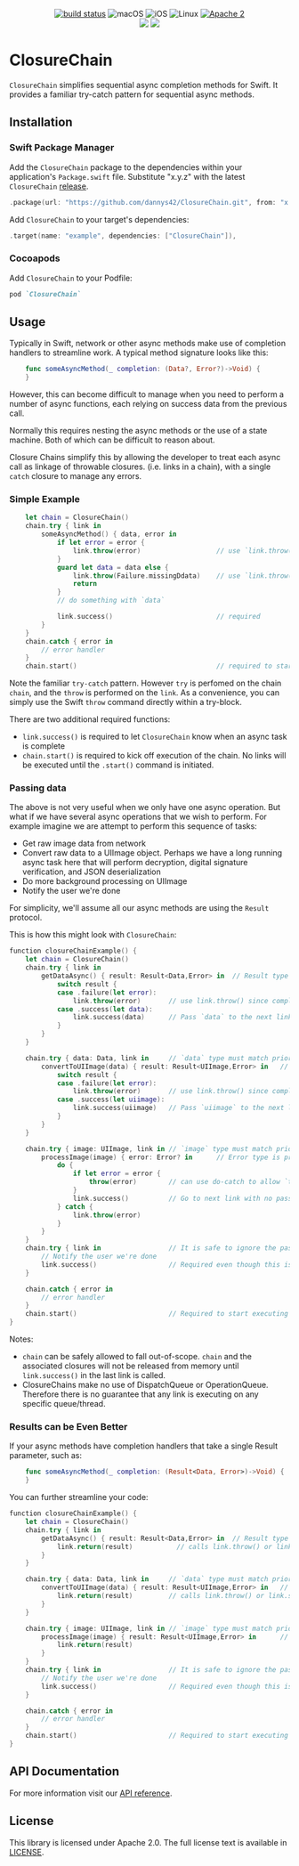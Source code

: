 <p align="center">
<a href="https://github.com/dannys42/ClosureChain/actions?query=workflow%3ASwift"><img src="https://github.com/dannys42/ClosureChain/workflows/Swift/badge.svg" alt="build status"></a>
<img src="https://img.shields.io/badge/os-macOS-green.svg?style=flat" alt="macOS">
<img src="https://img.shields.io/badge/os-iOS-green.svg?style=flat" alt="iOS">
<img src="https://img.shields.io/badge/os-linux-green.svg?style=flat" alt="Linux">
<a href="LICENSE"><img src="https://img.shields.io/badge/license-Apache2-blue.svg?style=flat" alt="Apache 2"></a>
<br/>
<a href="https://swiftpackageindex.com/dannys42/ClosureChain"><img src="https://img.shields.io/endpoint?url=https%3A%2F%2Fswiftpackageindex.com%2Fapi%2Fpackages%2Fdannys42%2FClosureChain%2Fbadge%3Ftype%3Dswift-versions"></a>
<a href="https://swiftpackageindex.com/dannys42/ClosureChain"><img src="https://img.shields.io/endpoint?url=https%3A%2F%2Fswiftpackageindex.com%2Fapi%2Fpackages%2Fdannys42%2FClosureChain%2Fbadge%3Ftype%3Dplatforms"></a>
</p>

# ClosureChain

`ClosureChain` simplifies sequential async completion methods for Swift.  It provides a familiar try-catch pattern for sequential async methods.


## Installation

### Swift Package Manager
Add the `ClosureChain` package to the dependencies within your application's `Package.swift` file.  Substitute "x.y.z" with the latest `ClosureChain` [release](https://github.com/dannys42/ClosureChain/releases).

```swift
.package(url: "https://github.com/dannys42/ClosureChain.git", from: "x.y.z")
```

Add `ClosureChain` to your target's dependencies:

```swift
.target(name: "example", dependencies: ["ClosureChain"]),
```

### Cocoapods

Add `ClosureChain` to your Podfile:

```ruby
pod `ClosureChain`
```


## Usage

Typically in Swift, network or other async methods make use of completion handlers to streamline work.  A typical method signature looks like this:

```swift
    func someAsyncMethod(_ completion: (Data?, Error?)->Void) {
    }
```

However, this can become difficult to manage when you need to perform a number of async functions, each relying on success data from the previous call.

Normally this requires nesting the async methods or the use of a state machine.  Both of which can be difficult to reason about.

Closure Chains simplify this by allowing the developer to treat each async call as linkage of throwable closures. (i.e. links in a chain), with a single `catch` closure to manage any errors.

### Simple Example

```swift
    let chain = ClosureChain()
    chain.try { link in
        someAsyncMethod() { data, error in 
            if let error = error {
                link.throw(error)                   // use `link.throw()` since completion block is not throwable
            }
            guard let data = data else {
                link.throw(Failure.missingDdata)    // use `link.throw()` since completion block is not throwable
                return
            }
            // do something with `data`

            link.success()                          // required
        }
    }
    chain.catch { error in
        // error handler
    }
    chain.start()                                   // required to start executing links
```

Note the familiar `try-catch` pattern.  However `try` is perfomed on the chain `chain`, and the `throw` is performed on the `link`.  As a convenience, you can simply use the Swift `throw` command directly within a try-block.

There are two additional required functions:

 - `link.success()` is required to let `ClosureChain` know when an async task is complete
 - `chain.start()` is required to kick off execution of the chain.  No links will be executed until the `.start()` command is initiated.

### Passing data

The above is not very useful when we only have one async operation.  But what if we have several async operations that we wish to perform.  For example imagine we are attempt to perform this sequence of tasks:

 * Get raw image data from network
 * Convert raw data to a UIImage object.  Perhaps we have a long running async task here that will perform decryption, digital signature verification, and JSON deserialization
 * Do more background processing on UIImage
 * Notify the user we're done

For simplicity, we'll assume all our async methods are using the `Result` protocol.

This is how this might look with `ClosureChain`:

```swift
function closureChainExample() {
    let chain = ClosureChain()
    chain.try { link in
        getDataAsync() { result: Result<Data,Error> in  // Result type is provided solely for context in this example
            switch result {
            case .failure(let error):
                link.throw(error)       // use link.throw() since completion handler is not throwable
            case .success(let data):
                link.success(data)      // Pass `data` to the next link
            }
        }
    }

    chain.try { data: Data, link in     // `data` type must match prior link.success() (this check is performed at run-time)
        convertToUIImage(data) { result: Result<UIImage,Error> in   // Result type is provided solely for context in this example
            switch result {
            case .failure(let error):
                link.throw(error)       // use link.throw() since completion handler is not throwable
            case .success(let uiimage):
                link.success(uiimage)   // Pass `uiimage` to the next link
            }
        }
    }

    chain.try { image: UIImage, link in // `image` type must match prior link.success()
        processImage(image) { error: Error? in      // Error type is provided solely for context in this example
            do {
                if let error = error {
                    throw(error)        // can use do-catch to allow `throws` to pass to `link.throw()`
                }
                link.success()          // Go to next link with no passed data
            } catch {
                link.throw(error)
            }
        }
    }
    chain.try { link in                 // It is safe to ignore the passed parameter from the last `link.success()`
        // Notify the user we're done
        link.success()                  // Required even though this is the last link
    }

    chain.catch { error in
        // error handler
    }
    chain.start()                       // Required to start executing links
}
```

Notes:
 * `chain` can be safely allowed to fall out-of-scope.  `chain` and the
   associated closures will not be released from memory until `link.success()`
   in the last link is called.
 * ClosureChains make no use of DispatchQueue or OperationQueue.  Therefore
   there is no guarantee that any link is executing on any specific
   queue/thread.

### Results can be Even Better

If your async methods have completion handlers that take a single Result parameter, such as:

```swift
    func someAsyncMethod(_ completion: (Result<Data, Error>)->Void) {
    }
```

You can further streamline your code:


```swift
function closureChainExample() {
    let chain = ClosureChain()
    chain.try { link in
        getDataAsync() { result: Result<Data,Error> in  // Result type is provided solely for context in this example
            link.return(result)           // calls link.throw() or link.success() appropriately
        }
    }

    chain.try { data: Data, link in     // `data` type must match prior link.success() (this check is performed at run-time)
        convertToUIImage(data) { result: Result<UIImage,Error> in   // Result type is provided solely for context in this example
            link.return(result)         // calls link.throw() or link.success() appropriately
        }
    }

    chain.try { image: UIImage, link in // `image` type must match prior link.success()
        processImage(image) { result: Result<UIImage,Error> in      // Result type is provided solely for context in this example
            link.return(result)
        }
    }
    chain.try { link in                 // It is safe to ignore the passed parameter from the last `link.success()`
        // Notify the user we're done
        link.success()                  // Required even though this is the last link
    }

    chain.catch { error in
        // error handler
    }
    chain.start()                       // Required to start executing links
}
```


## API Documentation

For more information visit our [API reference](https://dannys42.github.io/ClosureChain/).

## License
This library is licensed under Apache 2.0. The full license text is available in [LICENSE](LICENSE).
